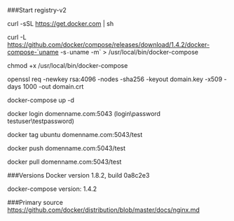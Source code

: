 ###Start registry-v2

curl -sSL https://get.docker.com | sh

curl -L https://github.com/docker/compose/releases/download/1.4.2/docker-compose-`uname -s`-`uname -m` > /usr/local/bin/docker-compose

chmod +x /usr/local/bin/docker-compose

openssl req -newkey rsa:4096 -nodes -sha256 -keyout domain.key -x509 -days 1000 -out domain.crt

docker-compose up -d

docker login domenname.com:5043 (login\password testuser\testpassword)

docker tag ubuntu domenname.com:5043/test

docker push domenname.com:5043/test

docker pull domenname.com:5043/test

###Versions
Docker version 1.8.2, build 0a8c2e3

docker-compose version: 1.4.2

###Primary source
https://github.com/docker/distribution/blob/master/docs/nginx.md